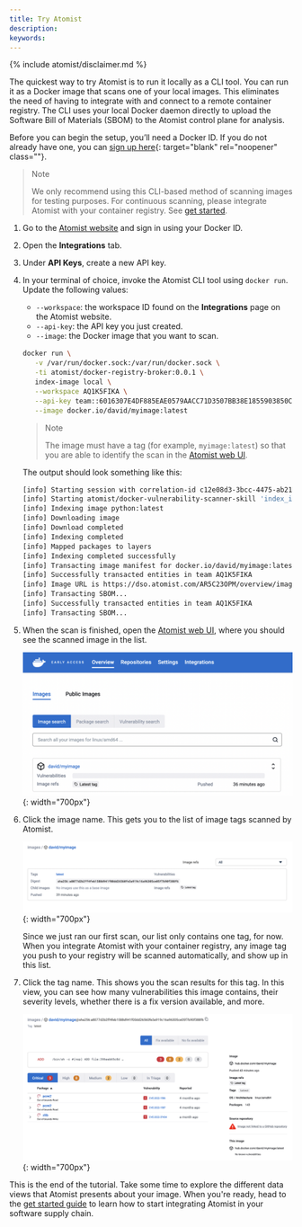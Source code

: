 ```yaml
---
title: Try Atomist
description:
keywords:
---
```


{% include atomist/disclaimer.md %}

The quickest way to try Atomist is to run it locally as a CLI tool. You can run
it as a Docker image that scans one of your local images. This eliminates the
need of having to integrate with and connect to a remote container registry. The
CLI uses your local Docker daemon directly to upload the Software Bill of
Materials (SBOM) to the Atomist control plane for analysis.

Before you can begin the setup, you’ll need a Docker ID. If you do not already
have one, you can [sign up here](https://hub.docker.com/signup){: target="blank"
rel="noopener" class=""}.

> Note
>
> We only recommend using this CLI-based method of scanning images for testing
> purposes. For continuous scanning, please integrate Atomist with your
> container registry. See [get started](./get-started.md).

1. Go to the [Atomist website](https://dso.docker.com) and sign in using your
   Docker ID.
2. Open the **Integrations** tab.
3. Under **API Keys**, create a new API key.
4. In your terminal of choice, invoke the Atomist CLI tool using `docker run`.
   Update the following values:

   - `--workspace`: the workspace ID found on the **Integrations** page on the
     Atomist website.
   - `--api-key`: the API key you just created.
   - `--image`: the Docker image that you want to scan.

   ```bash
   docker run \
      -v /var/run/docker.sock:/var/run/docker.sock \
      -ti atomist/docker-registry-broker:0.0.1 \
      index-image local \
      --workspace AQ1K5FIKA \
      --api-key team::6016307E4DF885EAE0579AACC71D3507BB38E1855903850CF5D0D91C5C8C6DC0 \
      --image docker.io/david/myimage:latest
   ```

   > Note
   >
   > The image must have a tag (for example, `myimage:latest`) so that you are
   > able to identify the scan in the
   > [Atomist web UI](https://dso.docker.com/r/auth/overview/images).

   The output should look something like this:

   ```bash
   [info] Starting session with correlation-id c12e08d3-3bcc-4475-ab21-7114da599eaf
   [info] Starting atomist/docker-vulnerability-scanner-skill 'index_image' (1f99caa) atomist/skill:0.12.0-main.44 (fe90e3c) nodejs:16.15.0
   [info] Indexing image python:latest
   [info] Downloading image
   [info] Download completed
   [info] Indexing completed
   [info] Mapped packages to layers
   [info] Indexing completed successfully
   [info] Transacting image manifest for docker.io/david/myimage:latest with digest sha256:a8077d2b2ff4feb1588d941f00dd26560fe3a919c16a96305ce05f7b90f388f6
   [info] Successfully transacted entities in team AQ1K5FIKA
   [info] Image URL is https://dso.atomist.com/AR5C23OPM/overview/images/python/digests/sha256:a8077d2b2ff4feb1588d941f00dd26560fe3a919c16a96305ce05f7b90f388f6
   [info] Transacting SBOM...
   [info] Successfully transacted entities in team AQ1K5FIKA
   [info] Transacting SBOM...
   ```

5. When the scan is finished, open the
   [Atomist web UI](https://dso.docker.com/r/auth/overview/images), where you
   should see the scanned image in the list.

   ![scanned image in the image overview list](./images/images-overview.png){:
   width="700px"}

6. Click the image name. This gets you to the list of image tags scanned by
   Atomist.

   ![list of image tags](./images/tags-list.png){: width="700px"}

   Since we just ran our first scan, our list only contains one tag, for now.
   When you integrate Atomist with your container registry, any image tag you
   push to your registry will be scanned automatically, and show up in this
   list.

7. Click the tag name. This shows you the scan results for this tag. In this
   view, you can see how many vulnerabilities this image contains, their
   severity levels, whether there is a fix version available, and more.

   ![vulnerability breakdown view](./images/vulnerabilities-overview.png){:
   width="700px"}

This is the end of the tutorial. Take some time to explore the different data
views that Atomist presents about your image. When you're ready, head to the
[get started guide](./get-started.md) to learn how to start integrating Atomist
in your software supply chain.
